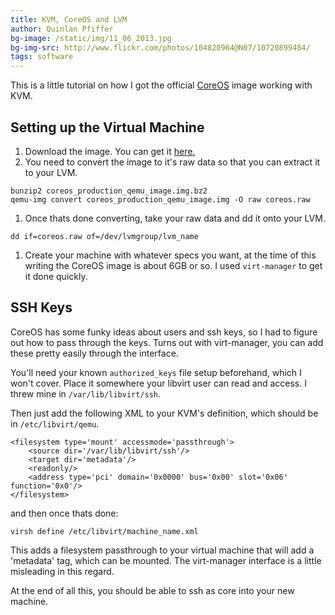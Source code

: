 ```yaml
---
title: KVM, CoreOS and LVM
author: Quinlan Pfiffer
bg-image: /static/img/11_06_2013.jpg
bg-img-src: http://www.flickr.com/photos/104820964@N07/10720899484/
tags: software
---
```


This is a little tutorial on how I got the official <a
href="http://coreos.com/">CoreOS</a> image working with KVM.

Setting up the Virtual Machine
------------------------------

1. Download the image. You can get it <a href="http://storage.core-os.net/coreos/amd64-generic/dev-channel/coreos_production_qemu_image.img.bz">here.</a>
1. You need to convert the image to it's raw data so that you can extract it to
   your LVM.
```
bunzip2 coreos_production_qemu_image.img.bz2
qemu-img convert coreos_production_qemu_image.img -O raw coreos.raw
```
1. Once thats done converting, take your raw data and dd it onto your LVM.
```
dd if=coreos.raw of=/dev/lvmgroup/lvm_name
```
1. Create your machine with whatever specs you want, at the time of this writing
   the CoreOS image is about 6GB or so. I used `virt-manager` to get it done
quickly.

SSH Keys
--------

CoreOS has some funky ideas about users and ssh keys, so I had to figure out
how to pass through the keys. Turns out with virt-manager, you can add these
pretty easily through the interface.

You'll need your known `authorized_keys` file  setup beforehand, which I won't
cover. Place it somewhere your libvirt user can read and access. I threw mine in
`/var/lib/libvirt/ssh`.

Then just add the following XML to your KVM's definition, which should be in
`/etc/libvirt/qemu`.

```
<filesystem type='mount' accessmode='passthrough'>
    <source dir='/var/lib/libvirt/ssh'/>
    <target dir='metadata'/>
    <readonly/>
    <address type='pci' domain='0x0000' bus='0x00' slot='0x06' function='0x0'/>
</filesystem>
```

and then once thats done:

```
virsh define /etc/libvirt/machine_name.xml
```

This adds a filesystem passthrough to your virtual machine that will add a
'metadata' tag, which can be mounted. The virt-manager interface is a little
misleading in this regard.

At the end of all this, you should be able to ssh as core into your new machine.
